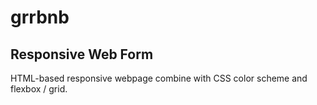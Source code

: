 # grrbnb
## Responsive Web Form

HTML-based responsive webpage combine with CSS color scheme and flexbox / grid.
